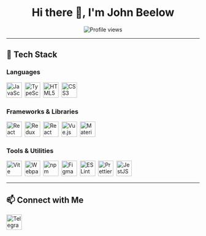 <h1 align="center">Hi there 👋, I'm John Beelow</h1>

<p align="center">
   <img src="https://komarev.com/ghpvc/?username=johnbeelow&color=blueviolet&style=flat-square" alt="Profile views"/>
</p>

---

## 🚀 Tech Stack

### **Languages**  
<p align="left">
   <img src="https://cdn.jsdelivr.net/gh/devicons/devicon/icons/javascript/javascript-original.svg" title="JavaScript" width="40" height="40" />&nbsp;
   <img src="https://cdn.jsdelivr.net/gh/devicons/devicon/icons/typescript/typescript-original.svg" title="TypeScript" width="40" height="40" />&nbsp;
   <img src="https://cdn.jsdelivr.net/gh/devicons/devicon/icons/html5/html5-original-wordmark.svg" title="HTML5" width="40" height="40"/>&nbsp;
   <img src="https://cdn.jsdelivr.net/gh/devicons/devicon/icons/css3/css3-original-wordmark.svg" title="CSS3" width="40" height="40"/>&nbsp;
</p>

### **Frameworks & Libraries**  
<p align="left">
   <img src="https://cdn.jsdelivr.net/gh/devicons/devicon/icons/react/react-original-wordmark.svg" title="React" width="40" height="40" />&nbsp;
   <img src="https://cdn.jsdelivr.net/gh/devicons/devicon/icons/redux/redux-original.svg" title="Redux" width="40" height="40"/>&nbsp;
   <img src="https://reactrouter.com/_brand/React%20Router%20Brand%20Assets/React%20Router%20Logo/Dark.svg" title="React Router" width="40" height="40" />&nbsp;
   <img src="https://cdn.jsdelivr.net/gh/devicons/devicon/icons/vuejs/vuejs-original.svg" title="Vue.js" width="40" height="40" />&nbsp;
   <img src="https://media.zeemly.com/zeemly/product/material-ui.png" title="Material UI" width="40" height="40" />&nbsp;
</p>

### **Tools & Utilities**
<p align="left">
   <img src="https://vitejs.dev/logo.svg" title="Vite" width="40" height="40"/>&nbsp;
   <img src="https://brandeps.com/icon-download/W/Webpack-icon-vector-02.svg" title="Webpack" width="40" height="40"/>&nbsp;
   <img src="https://cdn.jsdelivr.net/gh/devicons/devicon/icons/npm/npm-original-wordmark.svg" title="npm" width="40" height="40"/>&nbsp;
   <img src="https://cdn.jsdelivr.net/gh/devicons/devicon/icons/figma/figma-original.svg" title="Figma" width="40" height="40"/>&nbsp;
   <img src="https://brandeps.com/icon-download/E/Eslint-icon-vector-02.svg" title="ESLint" width="40" height="40"/>&nbsp;
   <img src="https://brandeps.com/icon-download/P/Prettier-icon-vector-02.svg" title="Prettier" width="40" height="40"/>&nbsp;
   <img src="https://cdn.jsdelivr.net/gh/devicons/devicon/icons/jest/jest-plain.svg" title="JestJS" width="40" height="40"/>&nbsp;
</p>

---

## 📫 Connect with Me

<p align="left">
   <a href="https://t.me/johnbeelow" target="blank">
      <img src="https://brandeps.com/logo-download/T/Telegram-logo-vector-01.svg" title="Telegram" width="40" height="40" />
   </a>
</p>
